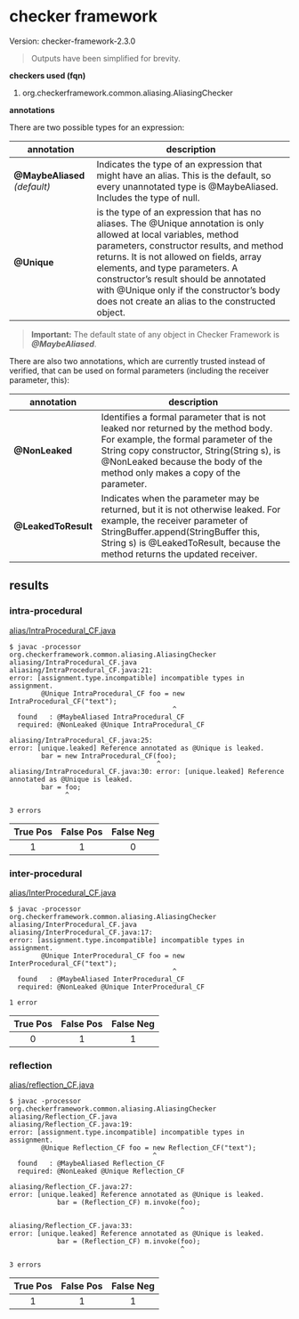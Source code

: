 # checker framework

Version: checker-framework-2.3.0

> Outputs have been simplified for brevity.

**checkers used (fqn)**

1. org.checkerframework.common.aliasing.AliasingChecker

**annotations**

There are two possible types for an expression:

| annotation | description |
| --- | --- |
| **@MaybeAliased** *(default)*| Indicates the type of an expression that might have an alias. This is the default, so every unannotated type is @MaybeAliased. Includes the type of null. |
| **@Unique** | is the type of an expression that has no aliases. The @Unique annotation is only allowed at local variables, method parameters, constructor results, and method returns. It is not allowed on fields, array elements, and type parameters. A constructor’s result should be annotated with @Unique only if the constructor’s body does not create an alias to the constructed object. |

> **Important:** The default state of any object in Checker Framework is ***@MaybeAliased***.

There are also two annotations, which are currently trusted instead of verified, that can be used on formal parameters (including the receiver parameter, this):

| annotation | description |
| --- | --- |
| **@NonLeaked** | Identifies a formal parameter that is not leaked nor returned by the method body. For example, the formal parameter of the String copy constructor, String(String s), is @NonLeaked because the body of the method only makes a copy of the parameter. |
| **@LeakedToResult** | Indicates when the parameter may be returned, but it is not otherwise leaked. For example, the receiver parameter of StringBuffer.append(StringBuffer this, String s) is @LeakedToResult, because the method returns the updated receiver. |

## results

### intra-procedural

[alias/IntraProcedural_CF.java](https://github.com/michaelemery/staticanalysis/blob/master/checker/alias/IntraProcedural_CF.java)

```
$ javac -processor org.checkerframework.common.aliasing.AliasingChecker aliasing/IntraProcedural_CF.java 
aliasing/IntraProcedural_CF.java:21: 
error: [assignment.type.incompatible] incompatible types in assignment.
        @Unique IntraProcedural_CF foo = new IntraProcedural_CF("text");
                                         ^
  found   : @MaybeAliased IntraProcedural_CF
  required: @NonLeaked @Unique IntraProcedural_CF

aliasing/IntraProcedural_CF.java:25: 
error: [unique.leaked] Reference annotated as @Unique is leaked.
        bar = new IntraProcedural_CF(foo);
                                     ^
aliasing/IntraProcedural_CF.java:30: error: [unique.leaked] Reference annotated as @Unique is leaked.
        bar = foo;
              ^

3 errors
```

| True Pos | False Pos | False Neg |
| :---: | :---: | :---: |
| 1 | 1 | 0 |


### inter-procedural

[alias/InterProcedural_CF.java](https://github.com/michaelemery/staticanalysis/blob/master/checker/alias/InterProcedural_CF.java)


```
$ javac -processor org.checkerframework.common.aliasing.AliasingChecker aliasing/InterProcedural_CF.java 
aliasing/InterProcedural_CF.java:17: 
error: [assignment.type.incompatible] incompatible types in assignment.
        @Unique InterProcedural_CF foo = new InterProcedural_CF("text");
                                         ^
  found   : @MaybeAliased InterProcedural_CF
  required: @NonLeaked @Unique InterProcedural_CF

1 error
```

| True Pos | False Pos | False Neg |
| :---: | :---: | :---: |
| 0 | 1 | 1 |

### reflection

[alias/reflection_CF.java](https://github.com/michaelemery/staticanalysis/blob/master/checker/alias/reflection_CF.java)

```
$ javac -processor org.checkerframework.common.aliasing.AliasingChecker aliasing/Reflection_CF.java 
aliasing/Reflection_CF.java:19: 
error: [assignment.type.incompatible] incompatible types in assignment.
        @Unique Reflection_CF foo = new Reflection_CF("text");
                                    ^
  found   : @MaybeAliased Reflection_CF
  required: @NonLeaked @Unique Reflection_CF

aliasing/Reflection_CF.java:27: 
error: [unique.leaked] Reference annotated as @Unique is leaked.
            bar = (Reflection_CF) m.invoke(foo);
                                           ^

aliasing/Reflection_CF.java:33: 
error: [unique.leaked] Reference annotated as @Unique is leaked.
            bar = (Reflection_CF) m.invoke(foo);
                                           ^

3 errors
```

| True Pos | False Pos | False Neg |
| :---: | :---: | :---: |
| 1 | 1 | 1 |
